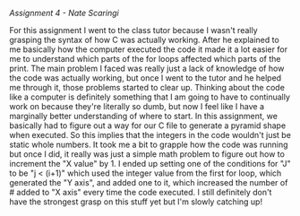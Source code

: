 _Assignment 4 - Nate Scaringi_

For this assignment I went to the class tutor because I wasn't really grasping the syntax of how C was actually working. After he explained to me basically how the computer executed the code it made it a lot easier for me to understand which parts of the for loops affected which parts of the print. The main problem I faced was really just a lack of knowledge of how the code was actually working, but once I went to the tutor and he helped me through it, those problems started to clear up. Thinking about the code like a computer is definitely something that I am going to have to continually work on because they're literally so dumb, but now I feel like I have a marginally better understanding of where to start. In this assignment, we basically had to figure out a way for our C file to generate a pyramid shape when executed. So this implies that the integers in the code wouldn't just be static whole numbers. It took me a bit to grapple how the code was running but once I did, it really was just a simple math problem to figure out how to increment the "X value" by 1. I ended up setting one of the conditions for "J" to be "j < (i+1)" which used the integer value from the first for loop, which generated the "Y axis", and added one to it, which increased the number of # added to "X axis" every time the code executed. I still definitely don't have the strongest grasp on this stuff yet but I'm slowly catching up! 
